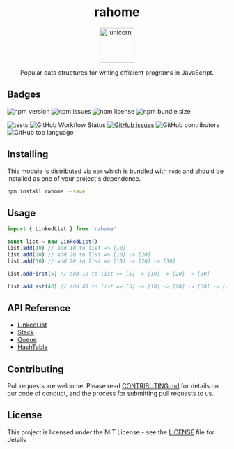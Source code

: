 <div align="center">
  <h1>rahome</h1>

<img height="80" width="80" alt="unicorn" src='https://emojicdn.elk.sh/🦄' />

<p>Popular data structures for writing efficient programs in JavaScript.</p>

</div>

## Badges

![npm version](https://img.shields.io/npm/v/rahome?style=flat-square)
![npm issues](https://img.shields.io/npm/dm/rahome?style=flat-square)
![npm license](https://img.shields.io/npm/l/rahome?style=flat-square)
![npm bundle size](https://img.shields.io/bundlephobia/minzip/rahome?style=flat-square)

![tests](https://github.com/sagar-gavhane/rahome/workflows/tests/badge.svg)
![GitHub Workflow Status](https://img.shields.io/github/workflow/status/sagar-gavhane/rahome/tests?style=flat-square)
[![GitHub issues](https://img.shields.io/github/issues/sagar-gavhane/rahome?style=flat-square)](https://github.com/sagar-gavhane/rahome/issues)
![GitHub contributors](https://img.shields.io/github/contributors-anon/sagar-gavhane/rahome?style=flat-square)
![GitHub top language](https://img.shields.io/github/languages/top/sagar-gavhane/rahome?style=flat-square)

## Installing

This module is distributed via `npm` which is bundled with `node` and should be installed as one of your project's dependence.

```bash
npm install rahome --save
```

## Usage

```javascript
import { LinkedList } from 'rahome'

const list = new LinkedList()
list.add(10) // add 10 to list => [10]
list.add(20) // add 20 to list => [10] -> [20]
list.add(30) // add 20 to list => [10] -> [20] -> [30]

list.addFirst(5) // add 10 to list => [5] -> [10] -> [20] -> [30]

list.addLast(40) // add 40 to list => [5] -> [10] -> [20] -> [30] -> [40]
```

## API Reference

- [LinkedList](src/LinkedList/LinkedList.md)
- [Stack](src/Stack/Stack.md)
- [Queue](src/Queue/Queue.md)
- [HashTable](src/HashTable/HashTable.md)

## Contributing

Pull requests are welcome. Please read [CONTRIBUTING.md](https://github.com/sagar-gavhane/rahome/blob/master/CONTRIBUTING.md) for details on our code of conduct, and the process for submitting pull requests to us.

## License

This project is licensed under the MIT License - see the [LICENSE](https://github.com/sagar-gavhane/rahome/blob/master/LICENSE) file for details
